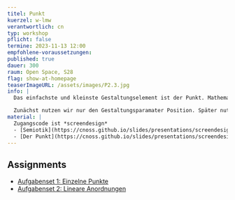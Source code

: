 ```yaml
---
titel: Punkt
kuerzel: w-lmw
verantwortlich: cn
typ: workshop
pflicht: false
termine: 2023-11-13 12:00
empfohlene-voraussetzungen:
published: true
dauer: 300
raum: Open Space, S28
flag: show-at-homepage
teaserImageURL: /assets/images/P2.3.jpg
info: |
  Das einfachste und kleinste Gestaltungselement ist der Punkt. Mathematisch betrachtet ist er unendlich klein. Das hilft uns aber wenig, darum setzen wir uns darüber hinweg. Ein Punkt steht nicht im Nichts, sondern er steht auf irgendeiner begrenzten Fläche, dem Format. 

  Zunächst nutzen wir nur den Gestaltungsparamater Position. Später nutzen wir auch Größe, Anzahl, Tonwert sowie Deckkraft und versuchen Grundlagen der Räumlichkeit auf unsere Kompositionen anzuwenden. 
material: |
  Zugangscode ist *screendesign*
  - [Semiotik](https://cnoss.github.io/slides/presentations/screendesign/semiotik/)
  - [Der Punkt](https://cnoss.github.io/slides/presentations/screendesign/punkt/) 
---
```


## Assignments
- [Aufgabenset 1: Einzelne Punkte](/generative-gestaltung/assignments/02-punkt-01-basics/)
- [Aufgabenset 2: Lineare Anordnungen](/generative-gestaltung/assignments/02-punkt-02-basics/)
